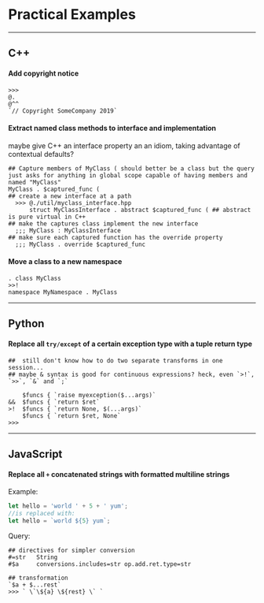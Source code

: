 
# Practical Examples

-----------------------

## C++


#### Add copyright notice

```sizr
>>>
@.
@^^
`// Copyright SomeCompany 2019`
```

#### Extract named class methods to interface and implementation

maybe give C++ an interface property an an idiom, taking advantage of contextual defaults?

```sizr
## Capture members of MyClass ( should better be a class but the query just asks for anything in global scope capable of having members and named "MyClass"
MyClass . $captured_func (
## create a new interface at a path
  >>> @./util/myclass_interface.hpp
      struct MyClassInterface . abstract $captured_func ( ## abstract is pure virtual in C++
## make the captures class implement the new interface
  ;;; MyClass : MyClassInterface
## make sure each captured function has the override property
  ;;; MyClass . override $captured_func

```

#### Move a class to a new namespace

```
. class MyClass
>>!
namespace MyNamespace . MyClass
```

-----------------------

## Python

#### Replace all `try/except` of a certain exception type with a tuple return type

```sizr
##  still don't know how to do two separate transforms in one session...
## maybe & syntax is good for continuous expressions? heck, even `>!`, `>>`, `&` and `;`

    $funcs { `raise myexception($...args)`
&&  $funcs { `return $ret`
>!  $funcs { `return None, $(...args)`
    $funcs { `return $ret, None`
>>>
```

-----------------------

## JavaScript

#### Replace all `+` concatenated strings with formatted multiline strings

Example:
```JavaScript
let hello = 'world ' + 5 + ' yum';
//is replaced with:
let hello = `world ${5} yum`;
```

Query:
```
## directives for simpler conversion
#=str   String
#$a     conversions.includes=str op.add.ret.type=str

## transformation
`$a + $...rest`
>>> ` \`\${a} \${rest} \` `
```
